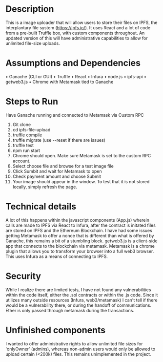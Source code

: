 

# Description
This is a image uploader that will allow users to store their files on IPFS, the interplantary file system (https://ipfs.io/).  It uses React and a lot of code from a pre-built Truffle box, with custom components throughout.  An updated version of this will have administrative capabilities to allow for unlimited file-size uploads.

# Assumptions and Dependencies
• Ganache (CLI or GUI)
• Truffle 
• React
• Infura
• node.js
• ipfs-api
• getweb3.js
• Chrome with Metamask tied to Ganache


# Steps to Run

Have Ganache running and connected to Metamask via Custom RPC

1. Git clone
2. cd ipfs-file-upload
3. truffle compile
4. truffle migrate (use --reset if there are issues)
5. truffle test
6. npm run start
7. Chrome should open.  Make sure Metamask is set to the custom RPC account.
8. Select choose file and browse for a test image file
9. Click Sumbit and wait for Metamask to open
10. Check payment amount and choose Submit
11. Your image should appear in the window.  To test that it is not stored locally, simply refresh the page.

# Technical details

A lot of this happens within the javascript components (App.js) wherein calls are made to IPFS via React to Infura, after the contract is initated files are stored on IPFS and the Ethereum Blockchain.  I have had some issues getting Metamask to offer a nonce that is different than what is offered by Ganache, this remains a bit of a stumbling block.  getweb3.js is a client-side app that connects to the blockchain via metamask.  Metamask is a chrome plugin that allows you to transform your browser into a full web3 browser.  This uses Infura as a means of connecting to IPFS.

# Security
While I realize there are limited tests, I have not found any vulnerabilities within the code itself, either the .sol contracts or within the .js code.  Since it utilizes many outside resources (Infura, web3/metamask) I can't tell if there would be a vulnerability there, or during the handoff of communications. Ether is only passed through metamask during the transactions.

# Unfinished components
I wanted to offer administrative rights to allow unlimited file sizes for 'onlyOwner' (admins), whereas non-admin users would only be allowed to upload certain (<200k) files.  This remains unimplemented in the project.

